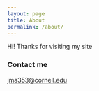 ```yaml
---
layout: page
title: About
permalink: /about/
---
```


Hi!  Thanks for visiting my site 

### Contact me

[jma353@cornell.edu](mailto:jma353@cornell.edu)